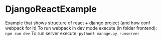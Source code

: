 # DjangoReactExample

Example that shows structure of react + django project (and how conf webpack for it)
To run webpack in dev mode execute (in folder frontend):
`npm run dev`
To run server execute:
`python3 manage.py runserver`
